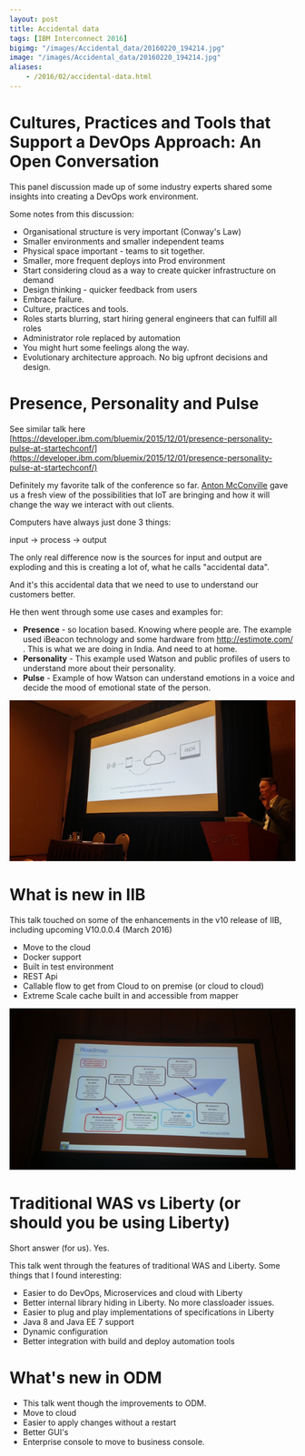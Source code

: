 ```yaml
---
layout: post
title: Accidental data
tags: [IBM Interconnect 2016]
bigimg: "/images/Accidental_data/20160220_194214.jpg"
image: "/images/Accidental_data/20160220_194214.jpg"
aliases:
    - /2016/02/accidental-data.html
---
```

# Cultures, Practices and Tools that Support a DevOps Approach: An Open Conversation
This panel discussion made up of some industry experts shared some insights into creating a DevOps work environment.

Some notes from this discussion:

* Organisational structure is very important (Conway's Law)
* Smaller environments and smaller independent teams
* Physical space important - teams to sit together.
* Smaller, more frequent deploys into Prod environment
* Start considering cloud as a way to create quicker infrastructure on demand
* Design thinking - quicker feedback from users
* Embrace failure.
* Culture, practices and tools.
* Roles starts blurring, start hiring general engineers that can fulfill all roles
* Administrator role replaced by automation
* You might hurt some feelings along the way.
* Evolutionary architecture approach. No big upfront decisions and design.

# Presence, Personality and Pulse
See similar talk here [https://developer.ibm.com/bluemix/2015/12/01/presence-personality-pulse-at-startechconf/](https://developer.ibm.com/bluemix/2015/12/01/presence-personality-pulse-at-startechconf/)

Definitely my favorite talk of the conference so far. [Anton McConville](https://twitter.com/antonmc) gave us a fresh view of the possibilities that IoT are bringing and how it will change the way we interact with out clients.

Computers have always just done 3 things:

input -> process -> output

The only real difference now is the sources for input and output are exploding and this is creating a lot of, what he calls "accidental data".

And it's this accidental data that we need to use to understand our customers better.

He then went through some use cases and examples for:

* **Presence** - so location based. Knowing where people are. The example used iBeacon technology and some hardware from http://estimote.com/ . This is what we are doing in India. And need to at home.
* **Personality** - This example used Watson and public profiles of users to understand more about their personality.
* **Pulse** - Example of how Watson can understand emotions in a voice and decide the mood of emotional state of the person.

![accidental_data](/images/Accidental_data/20160223_100932_HDR.jpg)

# What is new in IIB
This talk touched on some of the enhancements in the v10 release of IIB, including upcoming V10.0.0.4 (March 2016)

* Move to the cloud
* Docker support
* Built in test environment
* REST Api
* Callable flow to get from Cloud to on premise (or cloud to cloud)
* Extreme Scale cache built in and accessible from mapper

![iib](/images/Accidental_data/20160223_131555.jpg)

# Traditional WAS vs Liberty (or should you be using Liberty)

Short answer (for us). Yes.

This talk went through the features of traditional WAS and Liberty.
Some things that I found interesting:

* Easier to do DevOps, Microservices and cloud with Liberty
* Better internal library hiding in Liberty. No more classloader issues.
* Easier to plug and play implementations of specifications in Liberty
* Java 8 and Java EE 7 support
* Dynamic configuration
* Better integration with build and deploy automation tools

# What's new in ODM

* This talk went though the improvements to ODM.
* Move to cloud
* Easier to apply changes without a restart
* Better GUI's
* Enterprise console to move to business console.
